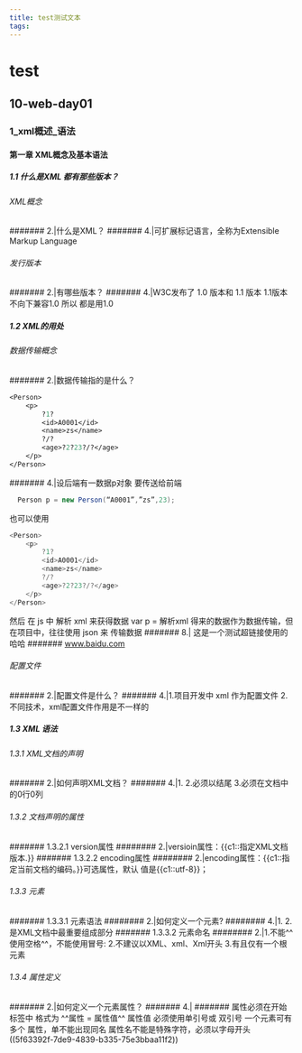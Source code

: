 ```yaml
---
title: test测试文本
tags:
---
```

# test
## 10-web-day01
### 1_xml概述_语法
#### 第一章 XML概念及基本语法
##### 1.1 什么是XML 都有那些版本？
###### XML概念
####### 2.|什么是XML？
####### 4.|可扩展标记语言，全称为Extensible Markup Language
###### 发行版本
####### 2.|有哪些版本？
####### 4.|W3C发布了 1.0 版本和 1.1 版本
1.1版本不向下兼容1.0  所以 都是用1.0
##### 1.2 XML的用处
###### 数据传输概念
####### 2.|数据传输指的是什么？
```clojure
<Person>
    <p>
        ?1?
        <id>A0001</id>
        <name>zs</name>
        ?/?
        <age>?2?23?/?</age>
    </p>
</Person>
```
####### 4.|设后端有一数据p对象 要传送给前端
```java
  Person p = new Person(“A0001”,”zs”,23);
```
也可以使用
```java
<Person>
    <p>
        ?1?
        <id>A0001</id>
        <name>zs</name>
        ?/?
        <age>?2?23?/?</age>
    </p>
</Person>
```
然后  在 js 中 解析 xml 来获得数据
var p = 解析xml 得来的数据作为数据传输，但在项目中，往往使用 json 来 传输数据
####### 8.| 这是一个测试超链接使用的 哈哈
####### <e>www.baidu.com</e>
###### 配置文件
####### 2.|配置文件是什么？
####### 4.|1.项目开发中 xml 作为配置文件
2.不同技术，xml配置文件作用是不一样的
##### 1.3 XML 语法
###### 1.3.1 XML文档的声明
####### 2.|如何声明XML文档？
####### 4.|1.<?xml version="1.0" encoding="UTF-8"?>
2.必须以<?xml开头，必须以?>结尾
3.必须在文档中的0行0列
###### 1.3.2 文档声明的属性
####### 1.3.2.1 version属性
######## 2.|versioin属性：{{c1::指定XML文档版本.}}
####### 1.3.2.2 encoding属性
######## 2.|encoding属性：{{c1::指定当前文档的编码。}}可选属性，默认 值是{{c1::utf-8}}；
###### 1.3.3 元素
####### 1.3.3.1 元素语法
######## 2.|如何定义一个元素?
######## 4.|1.<servlet></servlet>
2.是XML文档中最重要组成部分
####### 1.3.3.2 元素命名
######## 2.|1.不能^^使用空格^^，不能使用冒号:
2.不建议以XML、xml、Xml开头
3.有且仅有一个根元素
###### 1.3.4 属性定义
####### 2.|如何定义一个元素属性？
####### 4.|
####### 属性必须在开始标签中
格式为 ^^属性 = 属性值^^  属性值 必须使用单引号或 双引号
一个元素可有多个 属性，单不能出现同名
属性名不能是特殊字符，必须以字母开头 ((5f63392f-7de9-4839-b335-75e3bbaa11f2))
